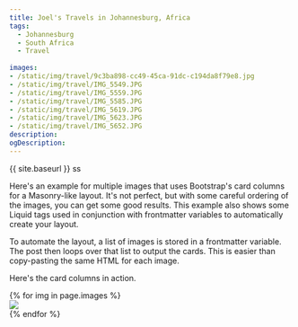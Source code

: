 ```yaml
---
title: Joel's Travels in Johannesburg, Africa
tags:
  - Johannesburg
  - South Africa
  - Travel
  
images:
- /static/img/travel/9c3ba898-cc49-45ca-91dc-c194da8f79e8.jpg
- /static/img/travel/IMG_5549.JPG
- /static/img/travel/IMG_5559.JPG
- /static/img/travel/IMG_5585.JPG
- /static/img/travel/IMG_5619.JPG
- /static/img/travel/IMG_5623.JPG
- /static/img/travel/IMG_5652.JPG
description: 
ogDescription: 
---
```


{{ site.baseurl }} ss

Here's an example for multiple images that uses Bootstrap's card columns for a Masonry-like layout. It's not perfect, but with some careful ordering of the images, you can get some good results. This example also shows some Liquid tags used in conjunction with frontmatter variables to automatically create your layout.

<!--more-->

To automate the layout, a list of images is stored in a frontmatter variable. The post then loops over that list to output the cards. This is easier than copy-pasting the same HTML for each image.

Here's the card columns in action.

<div class="card-columns">
    {% for img in page.images %}
    <div class="card">
        <img class="card-img-top" src="{{ img }}" />
    </div>
    {% endfor %}
</div>
